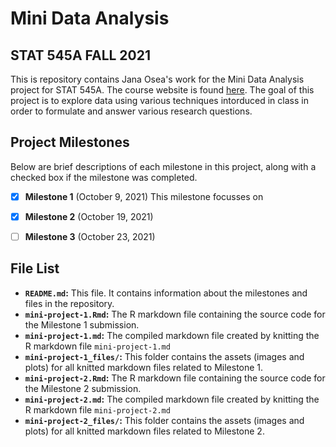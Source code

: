 # Mini Data Analysis
## STAT 545A FALL 2021

This is repository contains Jana Osea's work for the Mini Data Analysis project for STAT 545A. The course website is found [here](https://stat545.stat.ubc.ca/course/). The goal of this project is to explore data using various techniques intorduced in class in order to formulate and answer various research questions.

## Project Milestones

Below are brief descriptions of each milestone in this project, along with a checked box if the milestone was completed.

- [x] **Milestone 1** 
(October 9, 2021)
This milestone focusses on 
- [x] **Milestone 2** (October 19, 2021)

- [ ] **Milestone 3** (October 23, 2021)

## File List

- **`README.md`:** This file. It contains information about the milestones and files in the repository.
- **`mini-project-1.Rmd`:** The R markdown file containing the source code for the Milestone 1 submission.
- **`mini-project-1.md`:** The compiled markdown file created by knitting the R markdown file `mini-project-1.md`
- **`mini-project-1_files/`:** This folder contains the assets (images and plots) for all knitted markdown files related to Milestone 1.
- **`mini-project-2.Rmd`:** The R markdown file containing the source code for the Milestone 2 submission.
- **`mini-project-2.md`:** The compiled markdown file created by knitting the R markdown file `mini-project-2.md`
- **`mini-project-2_files/`:** This folder contains the assets (images and plots) for all knitted markdown files related to Milestone 2.
